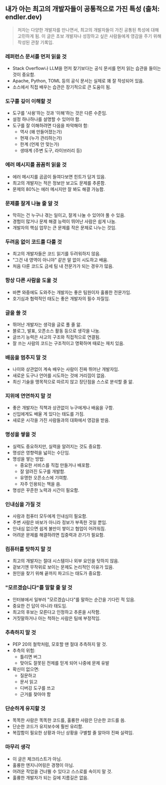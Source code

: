 ## 내가 아는 최고의 개발자들이 공통적으로 가진 특성 (출처: endler.dev)

> 저자는 다양한 개발자를 만나면서, 최고의 개발자들이 가진 공통된 특성에 대해 고민하게 됨. 이 글은 초보 개발자나 성장하고 싶은 사람들에게 영감을 주기 위해 작성된 관찰 기록임.

### 레퍼런스 문서를 먼저 읽을 것
- Stack Overflow나 LLM을 먼저 찾기보다는 공식 문서를 먼저 읽는 습관을 들이는 것이 중요함.
- Apache, Python, TOML 등의 공식 문서는 실제로 꽤 잘 작성되어 있음.
- 소스에서 직접 배우는 습관은 장기적으로 큰 도움이 됨.

### 도구를 깊이 이해할 것
- 도구를 '사용'하는 것과 '이해'하는 것은 다른 수준임.
- 설정 하나하나를 설명할 수 있어야 함.
- 도구를 잘 이해하려면 다음을 파악해야 함:
  - 역사 (왜 만들어졌는가)
  - 현재 (누가 관리하는가)
  - 한계 (언제 안 맞는가)
  - 생태계 (주변 도구, 라이브러리 등)

### 에러 메시지를 꼼꼼히 읽을 것
- 에러 메시지를 곰곰이 들여다보면 힌트가 담겨 있음.
- 최고의 개발자는 적은 정보만 보고도 문제를 추론함.
- 문제의 80%는 에러 메시지만 잘 봐도 해결 가능함.

### 문제를 잘게 나눌 줄 알 것
- 막히는 건 누구나 겪는 일이고, 잘게 나눌 수 있어야 풀 수 있음.
- 경험이 많거나 문제 해결 능력이 뛰어난 사람은 쉽게 나눔.
- 개발자의 핵심 업무는 큰 문제를 작은 문제로 나누는 것임.

### 두려움 없이 코드를 다룰 것
- 최고의 개발자들은 코드 읽기를 두려워하지 않음.
- "그건 내 영역이 아니야" 같은 말 없이 시도하고 배움.
- 처음 다룬 코드도 금세 팀 내 전문가가 되는 경우가 많음.

### 항상 다른 사람을 도울 것
- 바쁜 와중에도 도와주는 개발자는 좋은 팀원이자 훌륭한 전문가임.
- 호기심과 협력적인 태도는 좋은 개발자의 필수 자질임.

### 글을 쓸 것
- 뛰어난 개발자는 생각을 글로 풀 줄 앎.
- 블로그, 발표, 오픈소스 활동 등으로 생각을 나눔.
- 글쓰기 능력은 사고의 구조와 직접적으로 연결됨.
- 잘 쓰는 사람의 코드는 구조적이고 명확하며 때로는 재치 있음.

### 배움을 멈추지 말 것
- 나이와 상관없이 계속 배우는 사람이 진짜 뛰어난 개발자임.
- 새로운 도구나 언어를 시도하는 것에 거리낌이 없음.
- 최신 기술을 맹목적으로 따르지 않고 장단점을 스스로 분석할 줄 앎.

### 지위에 연연하지 말 것
- 좋은 개발자는 직책과 상관없이 누구에게나 배움을 구함.
- 신입에게도 배울 게 있다는 태도를 가짐.
- 새로운 시각을 가진 사람들과의 대화에서 영감을 받음.

### 명성을 쌓을 것
- 실력도 중요하지만, 실력을 알려지는 것도 중요함.
- 명성은 영향력을 넓히는 수단임.
- 명성을 쌓는 방법:
  - 중요한 서비스를 직접 만들거나 배포함.
  - 잘 알려진 도구를 개발함.
  - 유명한 오픈소스에 기여함.
  - 자주 인용되는 책을 씀.
- 명성은 꾸준한 노력과 시간이 필요함.

### 인내심을 가질 것
- 사람과 컴퓨터 모두에게 인내심이 필요함.
- 주변 사람은 바보가 아니라 정보가 부족한 것일 뿐임.
- 인내심 없으면 쉽게 불만이 쌓이고 협업이 어려워짐.
- 어려운 문제를 해결하려면 집중력과 끈기가 필요함.

### 컴퓨터를 탓하지 말 것
- 최고의 개발자는 절대 시스템이나 외부 요인을 탓하지 않음.
- 겉보기엔 무작위로 보이는 문제도 논리적인 이유가 있음.
- 원인을 찾기 위해 끝까지 파고드는 태도가 중요함.

### "모르겠습니다"를 말할 줄 알 것
- 인터뷰에서 일부러 "모르겠습니다"를 말하는 순간을 기다린 적 있음.
- 중요한 건 답이 아니라 태도임.
- 최고의 후보는 모른다고 인정하고 추론을 시작함.
- 거짓말하거나 아는 척하는 사람은 팀에 부정적임.

### 추측하지 말 것
- PEP 20의 철학처럼, 모호할 땐 절대 추측하지 말 것.
- 추측의 위험:
  - 틀리면 버그
  - 맞아도 잘못된 전제를 믿게 되어 나중에 문제 유발
- 확신이 없으면:
  - 질문하고
  - 문서 읽고
  - 디버깅 도구를 쓰고
  - 근거를 찾아야 함

### 단순하게 유지할 것
- 똑똑한 사람은 똑똑한 코드를, 훌륭한 사람은 단순한 코드를 씀.
- 단순한 코드가 유지보수에 훨씬 유리함.
- 복잡함이 필요한 상황과 아닌 상황을 구별할 줄 알아야 진짜 실력임.

### 마무리 생각
- 이 글은 체크리스트가 아님.
- 훌륭한 엔지니어링은 경쟁이 아님.
- 어려운 작업을 건너뛸 수 있다고 스스로를 속이지 말 것.
- 훌륭한 개발자가 되는 길에 지름길은 없음.

